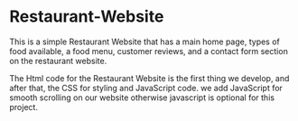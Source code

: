 # Restaurant-Website
This is a simple Restaurant Website that has a main home page, types of food available, a food menu, customer reviews, and a contact form section on the restaurant website.

The Html code for the Restaurant Website is the first thing we develop, and after that, the CSS for styling and JavaScript code. we add JavaScript for smooth scrolling on our website otherwise javascript is optional for this project.
